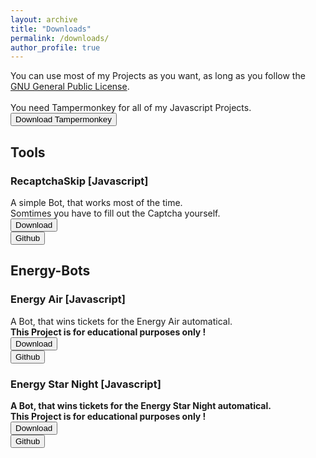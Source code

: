 ```yaml
---
layout: archive
title: "Downloads"
permalink: /downloads/
author_profile: true
---
```

You can use most of my Projects as you want, as long as you follow the <a href="https://github.com/Janik313/janik313.github.io/raw/master/LICENSE">GNU General Public License</a>.
<br>
<br> You need Tampermonkey for all of my Javascript Projects.
<br><button onclick="window.location.href='https://www.tampermonkey.net/'">Download Tampermonkey</button>

<h2>Tools</h2>
<h3>RecaptchaSkip [Javascript]</h3>
A simple Bot, that works most of the time.
<br>Somtimes you have to fill out the Captcha yourself.
<br><button onclick="window.location.href='https://github.com/Janik313/recaptchaSkip/raw/master/%5Brecaptcha%20skip%5D.user.js'">Download</button>
<br><button onclick="window.location.href='https://github.com/Janik313/recaptchaSkip'">Github</button>
<h2>Energy-Bots</h2>
<h3>Energy Air [Javascript]</h3>
A Bot, that wins tickets for the Energy Air automatical.
<br><b>This Project is for educational purposes only !
<br><button onclick="window.location.href='https://github.com/Janik313/EnergyAirBot2019/raw/master/energyairbot2019.user.js'">Download</button>
<br><button onclick="window.location.href='https://github.com/Janik313/EnergyAirBot2019'">Github</button>
<h3>Energy Star Night [Javascript]</h3>
A Bot, that wins tickets for the Energy Star Night automatical.
<br><b>This Project is for educational purposes only !
<br><button onclick="window.location.href='https://github.com/Janik313/EnergyStarNightBot2019/raw/master/energystarnightbot2019.user.js'">Download</button>
<br><button onclick="window.location.href='https://github.com/Janik313/EnergyStarNightBot2019'">Github</button>
